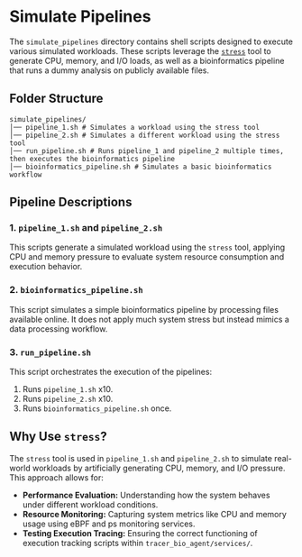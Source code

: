 # Simulate Pipelines  

The `simulate_pipelines` directory contains shell scripts designed to execute various simulated workloads. These scripts leverage the [`stress`](https://linux.die.net/man/1/stress) tool to generate CPU, memory, and I/O loads, as well as a bioinformatics pipeline that runs a dummy analysis on publicly available files.  

## Folder Structure  

```
simulate_pipelines/ 
│── pipeline_1.sh # Simulates a workload using the stress tool 
│── pipeline_2.sh # Simulates a different workload using the stress tool 
│── run_pipeline.sh # Runs pipeline_1 and pipeline_2 multiple times, then executes the bioinformatics pipeline 
│── bioinformatics_pipeline.sh # Simulates a basic bioinformatics workflow
```

## Pipeline Descriptions  

### 1. `pipeline_1.sh`  and  `pipeline_2.sh` 
This scripts generate a simulated workload using the `stress` tool, applying CPU and memory pressure to evaluate system resource consumption and execution behavior.

### 2. `bioinformatics_pipeline.sh`  
This script simulates a simple bioinformatics pipeline by processing files available online. It does not apply much system stress but instead mimics a data processing workflow.  

### 3. `run_pipeline.sh`  
This script orchestrates the execution of the pipelines:  
1. Runs `pipeline_1.sh` x10.
2. Runs `pipeline_2.sh` x10.
3. Runs `bioinformatics_pipeline.sh` once.  

## Why Use `stress`?  

The `stress` tool is used in `pipeline_1.sh` and `pipeline_2.sh` to simulate real-world workloads by artificially generating CPU, memory, and I/O pressure. This approach allows for:  

- **Performance Evaluation:** Understanding how the system behaves under different workload conditions.  
- **Resource Monitoring:** Capturing system metrics like CPU and memory usage using eBPF and ps monitoring services.  
- **Testing Execution Tracing:** Ensuring the correct functioning of execution tracking scripts within `tracer_bio_agent/services/`.